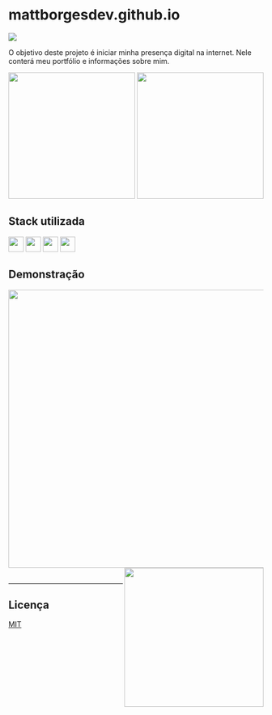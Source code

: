 # mattborgesdev.github.io

<a href="linkedin.com/in/mattborgesdev/" target="_blank"><img src="https://img.shields.io/badge/LinkedIn-0077B5?style=for-the-badge&logo=linkedin&logoColor=white" target="_blank"></a>

O objetivo deste projeto é iniciar minha presença digital na internet. Nele conterá meu portfólio e informações sobre mim.

<div style="align: right">
    <img src="https://github.com/mattborgesdev/mattborgesdev.github.io/blob/master/img/website-in-desktop.png" max-width="475px" height="250px"/>
    <img src="https://github.com/mattborgesdev/mattborgesdev.github.io/blob/master/img/website-in-smartphone.png" max-width="200px" height="250px"/>
</div>

## Stack utilizada

<div style="display: inline-block">
    <img src="https://cdn.jsdelivr.net/gh/devicons/devicon/icons/html5/html5-original.svg" width="30px"/>
    <img src="https://cdn.jsdelivr.net/gh/devicons/devicon/icons/css3/css3-original.svg" width="30px"/>
    <img src="https://cdn.jsdelivr.net/gh/devicons/devicon/icons/javascript/javascript-original.svg" width="30px"/>
    <img src="https://cdn.jsdelivr.net/gh/devicons/devicon/icons/figma/figma-original.svg" width="30px"/>
</div>

## Demonstração

<div style="display: block">
    <img src="https://github.com/mattborgesdev/mattborgesdev.github.io/blob/master/img/website-full-desktop.png" width="550px" align="left">
    <img src="https://github.com/mattborgesdev/mattborgesdev.github.io/blob/master/img/website-full-smartphone.png" width="275px" align="right">
</div>

<br/>
<hr/>

<div style="display: block">

## Licença

[MIT](https://choosealicense.com/licenses/mit/)

</div>